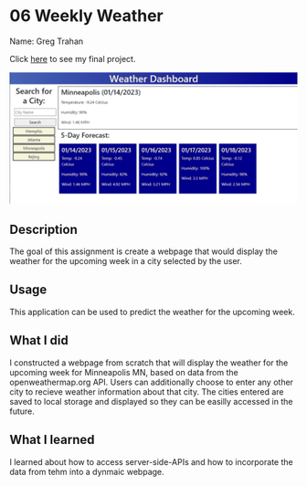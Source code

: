 # 06 Weekly Weather

Name: Greg Trahan

Click [here](https://greg-trahan.github.io/06-weekly-weather/) to see my final project.

![This is a screenshot of the final page](./Capture.PNG)

## Description

The goal of this assignment is create a webpage that would display the weather for the upcoming week in a city selected by the user.

## Usage

This application can be used to predict the weather for the upcoming week.

## What I did

I constructed a webpage from scratch that will display the weather for the upcoming week for Minneapolis MN, based on data from the openweathermap.org API. Users can additionally choose to enter any other city to recieve weather information about that city. The cities entered are saved to local storage and displayed so they can be easilly accessed in the future.

## What I learned

I learned about how to access server-side-APIs and how to incorporate the data from tehm into a dynmaic webpage.
